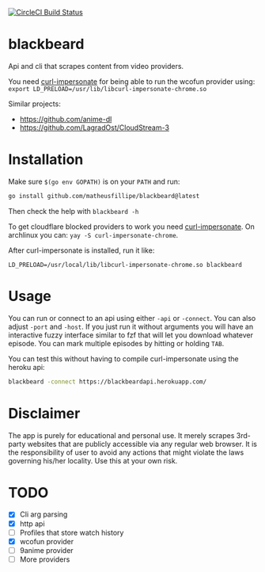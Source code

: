 [![CircleCI Build Status](https://circleci.com/gh/matheusfillipe/blackbeard.svg?style=shield)](https://circleci.com/gh/matheusfillipe/blackbeard)

# blackbeard

Api and cli that scrapes content from video providers.

You need [curl-impersonate](https://github.com/lwthiker/curl-impersonate) for being able to run the wcofun provider using: `export LD_PRELOAD=/usr/lib/libcurl-impersonate-chrome.so`

Similar projects:
- https://github.com/anime-dl
- https://github.com/LagradOst/CloudStream-3

# Installation

Make sure `$(go env GOPATH)` is on your `PATH` and run:

``` sh
go install github.com/matheusfillipe/blackbeard@latest
```

Then check the help with `blackbeard -h`

To get cloudflare blocked providers to work you need [curl-impersonate](https://github.com/lwthiker/curl-impersonate). On archlinux you can: `yay -S curl-impersonate-chrome`.

After curl-impersonate is installed, run it like:

`LD_PRELOAD=/usr/local/lib/libcurl-impersonate-chrome.so blackbeard`


# Usage

You can run or connect to an api using either `-api` or `-connect`. You can also adjust `-port` and `-host`. If you just run it without arguments you will have an interactive fuzzy interface similar to fzf that will let you download whatever episode. You can mark multiple episodes by hitting or holding `TAB`.

You can test this without having to compile curl-impersonate using the heroku api:

``` sh
blackbeard -connect https://blackbeardapi.herokuapp.com/
```

# Disclaimer

The app is purely for educational and personal use. It merely scrapes 3rd-party websites that are publicly accessible via any regular web browser. It is the responsibility of user to avoid any actions that might violate the laws governing his/her locality. Use this at your own risk.


# TODO

- [x] Cli arg parsing
- [x] http api
- [ ] Profiles that store watch history
- [x] wcofun provider
- [ ] 9anime provider
- [ ] More providers
